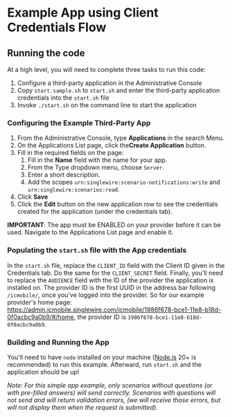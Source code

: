 # Example App using Client Credentials Flow

## Running the code

At a high level, you will need to complete three tasks to run this code:
1. Configure a third-party application in the Administrative Console
2. Copy `start.sample.sh` to `start.sh` and enter the third-party application credentials into the `start.sh` file
3. Invoke `./start.sh` on the command line to start the application

### Configuring the Example Third-Party App

1. From the Administrative Console, type **Applications** in the search Menu.
2. On the Applications List page, click the**Create Application** button.
3. Fill in the required fields on the page:
   1. Fill in the **Name** field with the name for your app.
   2. From the Type dropdown menu, choose `Server`.
   3. Enter a short description.
   4. Add the scopes `urn:singlewire:scenario-notifications:write` and `urn:singlewire:scenarios:read`.
4. Click **Save**
5. Click the **Edit** button on the new application row to see the credentials created for the application (under the credentials tab).

**IMPORTANT**: The app must be ENABLED on your provider before it can be used. Navigate to the Applications List page and enable it.

### Populating the `start.sh` file with the App credentials

In the `start.sh` file, replace the `CLIENT_ID` field with the Client ID given in the Credentials tab. Do the same for the `CLIENT_SECRET` field. Finally, you'll need to replace the `AUDIENCE` field with the ID of the provider the application is installed on. The provider ID is the first UUID in the address bar following `/icmobile/`, once you've logged into the provider. So for our example provider's home page: https://admin.icmobile.singlewire.com/icmobile/1986f678-bce1-11e8-b18d-0f0acbc9a0b9/#/home, the provider ID is `1986f678-bce1-11e8-b18d-0f0acbc9a0b9`.

### Building and Running the App

You'll need to have `node` installed on your machine ([Node.js](https://nodejs.org/en/download/package-manager) 20+ is recommended) to run this example. Afterward, run `start.sh` and the application should be up!

*Note: For this simple app example, only scenarios without questions (or with pre-filled answers) will send correctly. Scenarios with questions will not send and will return validation errors, (we will receive those errors, but will not display them when the request is submitted).*
